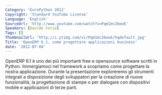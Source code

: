 ```yaml
---
Category: 'EuroPython 2012'
Copyright: 'Standard YouTube License'
Language: 'English'
SourceUrl: 'http://www.youtube.com/watch?v=Pqm1mc26eoE'
Speakers: [Davide Corio]
Tags: []
ThumbnailUrl: 'http://i.ytimg.com/vi/Pqm1mc26eoE/hqdefault.jpg'
Title: 'OpenERP 6.1, come progettare applicazioni business'
date: '2012-07-04'
---
```

OpenERP 6.1 è uno dei più importanti free e opensource software scritti in
Python. Immergiamoci nel framework a scopriamo come progettare la nostra
applicazione. Durante la presentazione exploreremo gli strumenti integrati a
disposizione degli sviluppatori per la creazione di nuove funzionalità, la
progettazione di stampe o per dialogare con dispositivi mobile e applicazioni
di terze parti.

